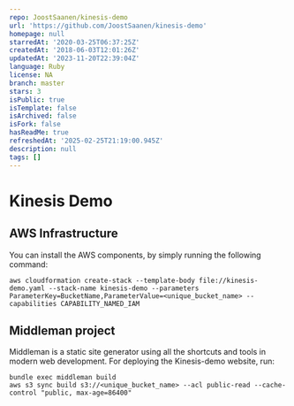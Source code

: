 ```yaml
---
repo: JoostSaanen/kinesis-demo
url: 'https://github.com/JoostSaanen/kinesis-demo'
homepage: null
starredAt: '2020-03-25T06:37:25Z'
createdAt: '2018-06-03T12:01:26Z'
updatedAt: '2023-11-20T22:39:04Z'
language: Ruby
license: NA
branch: master
stars: 3
isPublic: true
isTemplate: false
isArchived: false
isFork: false
hasReadMe: true
refreshedAt: '2025-02-25T21:19:00.945Z'
description: null
tags: []
---
```


# Kinesis Demo


## AWS Infrastructure
You can install the AWS components, by simply running the following command:

```
aws cloudformation create-stack --template-body file://kinesis-demo.yaml --stack-name kinesis-demo --parameters ParameterKey=BucketName,ParameterValue=<unique_bucket_name> --capabilities CAPABILITY_NAMED_IAM
```

## Middleman project
Middleman is a static site generator using all the shortcuts and tools in modern web development. For deploying the Kinesis-demo website, run:

```
bundle exec middleman build
aws s3 sync build s3://<unique_bucket_name> --acl public-read --cache-control "public, max-age=86400"
```
